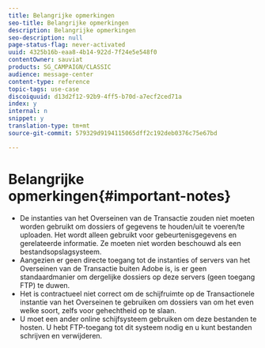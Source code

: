 ```yaml
---
title: Belangrijke opmerkingen
seo-title: Belangrijke opmerkingen
description: Belangrijke opmerkingen
seo-description: null
page-status-flag: never-activated
uuid: 4325b16b-eaa8-4b14-922d-7f24e5e548f0
contentOwner: sauviat
products: SG_CAMPAIGN/CLASSIC
audience: message-center
content-type: reference
topic-tags: use-case
discoiquuid: d13d2f12-92b9-4ff5-b70d-a7ecf2ced71a
index: y
internal: n
snippet: y
translation-type: tm+mt
source-git-commit: 579329d9194115065dff2c192deb0376c75e67bd

---
```



# Belangrijke opmerkingen{#important-notes}

* De instanties van het Overseinen van de Transactie zouden niet moeten worden gebruikt om dossiers of gegevens te houden/uit te voeren/te uploaden. Het wordt alleen gebruikt voor gebeurtenisgegevens en gerelateerde informatie. Ze moeten niet worden beschouwd als een bestandsopslagsysteem.
* Aangezien er geen directe toegang tot de instanties of servers van het Overseinen van de Transactie buiten Adobe is, is er geen standaardmanier om dergelijke dossiers op deze servers (geen toegang FTP) te duwen.
* Het is contractueel niet correct om de schijfruimte op de Transactionele instantie van het Overseinen te gebruiken om dossiers van om het even welke soort, zelfs voor gehechtheid op te slaan.
* U moet een ander online schijfsysteem gebruiken om deze bestanden te hosten. U hebt FTP-toegang tot dit systeem nodig en u kunt bestanden schrijven en verwijderen.

